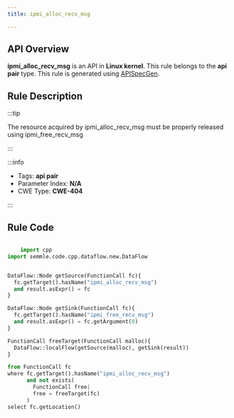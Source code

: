 ```yaml
---
title: ipmi_alloc_recv_msg

---
```



## API Overview
**ipmi_alloc_recv_msg** is an API in **Linux kernel**. This rule belongs to the **api pair** type. This rule is generated using [APISpecGen](../../tools/APISpecGen).
## Rule Description

:::tip

The resource acquired by ipmi_alloc_recv_msg must be properly released using ipmi_free_recv_msg

:::

:::info

- Tags: **api pair**
- Parameter Index: **N/A**
- CWE Type: **CWE-404**

:::

## Rule Code
```python

    import cpp
import semmle.code.cpp.dataflow.new.DataFlow


DataFlow::Node getSource(FunctionCall fc){
  fc.getTarget().hasName("ipmi_alloc_recv_msg")
  and result.asExpr() = fc
}

DataFlow::Node getSink(FunctionCall fc){
  fc.getTarget().hasName("ipmi_free_recv_msg")
  and result.asExpr() = fc.getArgument(0)
}

FunctionCall freeTarget(FunctionCall malloc){
  DataFlow::localFlow(getSource(malloc), getSink(result))
}

from FunctionCall fc
where fc.getTarget().hasName("ipmi_alloc_recv_msg")
      and not exists(
        FunctionCall free| 
        free = freeTarget(fc)
      )
select fc.getLocation()

    
```